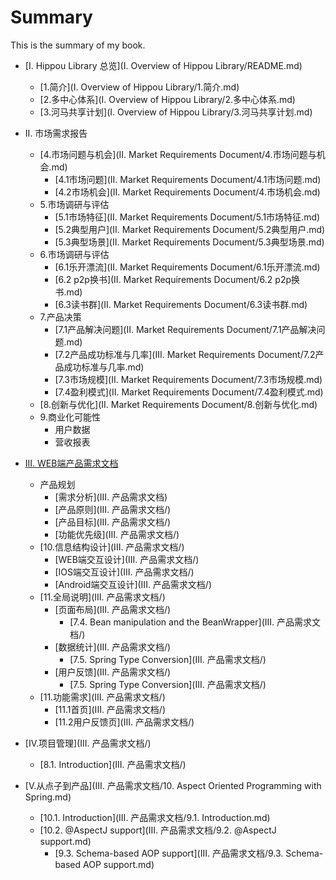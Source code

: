 # Summary

This is the summary of my book.

* [I. Hippou Library 总览](I. Overview of Hippou Library/README.md)
	* [1.简介](I. Overview of Hippou Library/1.简介.md)
	* [2.多中心体系](I. Overview of Hippou Library/2.多中心体系.md)
	* [3.河马共享计划](I. Overview of Hippou Library/3.河马共享计划.md)
* II. 市场需求报告
	* [4.市场问题与机会](II. Market Requirements Document/4.市场问题与机会.md)
		* [4.1市场问题](II. Market Requirements Document/4.1市场问题.md)
		* [4.2市场机会](II. Market Requirements Document/4.市场机会.md)
	* 5.市场调研与评估
		* [5.1市场特征](II. Market Requirements Document/5.1市场特征.md)
		* [5.2典型用户](II. Market Requirements Document/5.2典型用户.md)
		* [5.3典型场景](II. Market Requirements Document/5.3典型场景.md)
	* 6.市场调研与评估
		* [6.1乐开漂流](II. Market Requirements Document/6.1乐开漂流.md)
		* [6.2 p2p换书](II. Market Requirements Document/6.2 p2p换书.md)
		* [6.3读书群](II. Market Requirements Document/6.3读书群.md)
	* 7.产品决策
		* [7.1产品解决问题](II. Market Requirements Document/7.1产品解决问题.md)
		* [7.2产品成功标准与几率](III. Market Requirements Document/7.2产品成功标准与几率.md)
		* [7.3市场规模](II. Market Requirements Document/7.3市场规模.md)
		* [7.4盈利模式](II. Market Requirements Document/7.4盈利模式.md)
	* [8.创新与优化](II. Market Requirements Document/8.创新与优化.md)
	* 9.商业化可能性
		* 用户数据
		* 营收报表 
* [III. WEB端产品需求文档](/版本信息.md)
	* 产品规划
		* [需求分析](III. 产品需求文档)
		* [产品原则](III. 产品需求文档/)
		* [产品目标](III. 产品需求文档/)
		* [功能优先级](III. 产品需求文档/)
	* [10.信息结构设计](III. 产品需求文档/)
		* [WEB端交互设计](III. 产品需求文档/)
		* [IOS端交互设计](III. 产品需求文档/)
		* [Android端交互设计](III. 产品需求文档/)	
	* [11.全局说明](III. 产品需求文档/)
		* [页面布局](III. 产品需求文档/)
			* [7.4. Bean manipulation and the BeanWrapper](III. 产品需求文档/)
		* [数据统计](III. 产品需求文档/)
			* [7.5. Spring Type Conversion](III. 产品需求文档/)
		* [用户反馈](III. 产品需求文档/)
			* [7.5. Spring Type Conversion](III. 产品需求文档/)
	* [11.功能需求](III. 产品需求文档/)
		* [11.1首页](III. 产品需求文档/)
		* [11.2用户反馈页](III. 产品需求文档/)
* [IV.项目管理](III. 产品需求文档/)
	* [8.1. Introduction](III. 产品需求文档/)

* [V.从点子到产品](III. 产品需求文档/10. Aspect Oriented Programming with Spring.md)
	* [10.1. Introduction](III. 产品需求文档/9.1. Introduction.md)
	* [10.2. @AspectJ support](III. 产品需求文档/9.2. @AspectJ support.md)
		* [9.3. Schema-based AOP support](III. 产品需求文档/9.3. Schema-based AOP support.md)


